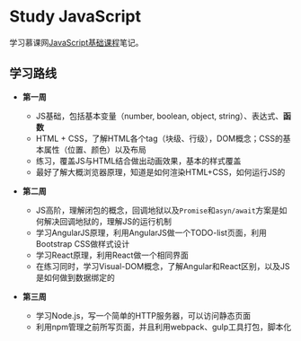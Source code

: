 # Study JavaScript

学习慕课网[JavaScript基础课程](https://www.imooc.com/learn/277)笔记。

## 学习路线

- **第一周**  
  - JS基础，包括基本变量（number, boolean, object, string）、表达式、**函数**  
  - HTML + CSS，了解HTML各个tag（块级、行级），DOM概念；CSS的基本属性（位置、颜色）以及布局  
  - 练习，覆盖JS与HTML结合做出动画效果，基本的样式覆盖  
  - 最好了解大概浏览器原理，知道是如何渲染HTML+CSS，如何运行JS的  

- **第二周**  
  - JS高阶，理解闭包的概念，回调地狱以及`Promise`和`asyn/await`方案是如何解决回调地狱的，理解JS的运行机制  
  - 学习AngularJS原理，利用AngularJS做一个TODO-list页面，利用Bootstrap CSS做样式设计  
  - 学习React原理，利用React做一个相同界面
  - 在练习同时，学习Visual-DOM概念，了解Angular和React区别，以及JS是如何做到数据绑定的  

- **第三周**  
  - 学习Node.js，写一个简单的HTTP服务器，可以访问静态页面  
  - 利用npm管理之前所写页面，并且利用webpack、gulp工具打包，脚本化  
